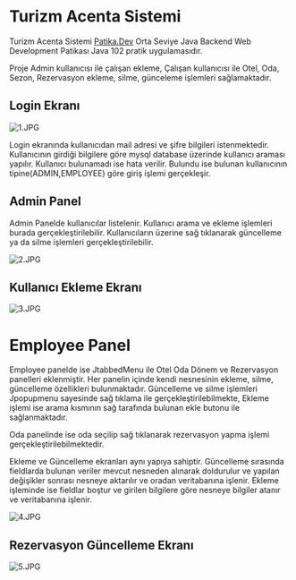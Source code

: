 # Turizm Acenta Sistemi

Turizm Acenta Sistemi [Patika.Dev](http://Patika.Dev) Orta Seviye Java Backend Web Development Patikası Java 102 pratik uygulamasıdır.

Proje Admin kullanıcısı ile çalışan ekleme, Çalışan kullanıcısı ile Otel, Oda, Sezon, Rezervasyon ekleme, silme, günceleme işlemleri sağlamaktadır.

## Login Ekranı

![1.JPG](Turizm%20Acenta%20Sistemi%20b94086ed3f114358a4ffa2ab6962d8da/1.jpg)

Login ekranında kullanıcıdan mail adresi ve şifre bilgileri istenmektedir. Kullanıcının girdiği bilgilere göre mysql database üzerinde kullanıcı araması yapılır. Kullanıcı bulunamadı ise hata verilir. Bulundu ise bulunan kullanıcının tipine(ADMIN,EMPLOYEE) göre giriş işlemi gerçekleşir.

## Admin Panel

Admin Panelde kullanıcılar listelenir. Kullanıcı arama ve ekleme işlemleri burada gerçekleştirilebilir. Kullanıcıların üzerine sağ tıklanarak güncelleme ya da silme işlemleri gerçekleştirilebilir.

![2.JPG](Turizm%20Acenta%20Sistemi%20b94086ed3f114358a4ffa2ab6962d8da/2.jpg)

## Kullanıcı Ekleme Ekranı

![3.JPG](Turizm%20Acenta%20Sistemi%20b94086ed3f114358a4ffa2ab6962d8da/3.jpg)

# Employee Panel

Employee panelde ise JtabbedMenu ile Otel Oda Dönem ve Rezervasyon panelleri eklenmiştir. Her panelin içinde kendi nesnesinin ekleme, silme, güncelleme özellikleri bulunmaktadır. Güncelleme ve silme işlemleri Jpopupmenu sayesinde sağ tıklama ile gerçekleştirilebilmekte, Ekleme işlemi ise arama kısmının sağ tarafında bulunan ekle butonu ile sağlanmaktadır.

Oda panelinde ise oda seçilip sağ tıklanarak rezervasyon yapma işlemi gerçekleştirilebilmektedir.

Ekleme ve Güncelleme ekranları aynı yapıya sahiptir. Güncelleme sırasında fieldlarda bulunan veriler mevcut nesneden alınarak doldurulur ve yapılan değişikler sonrası nesneye aktarılır ve oradan veritabanına işlenir. Ekleme işleminde ise fieldlar boştur ve girilen bilgilere göre nesneye bilgiler atanır ve veritabanına işlenir.

![4.JPG](Turizm%20Acenta%20Sistemi%20b94086ed3f114358a4ffa2ab6962d8da/4.jpg)

## Rezervasyon Güncelleme Ekranı

![5.JPG](Turizm%20Acenta%20Sistemi%20b94086ed3f114358a4ffa2ab6962d8da/5.jpg)
